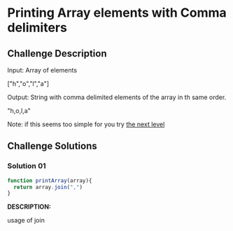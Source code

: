 # Printing Array elements with Comma delimiters

## Challenge Description

Input: Array of elements

["h","o","l","a"]

Output: String with comma delimited elements of the array in th same order.

"h,o,l,a"

Note: if this seems too simple for you try [the next level](https://www.codewars.com/kata/5711d95f159cde99e0000249)

## Challenge Solutions

### Solution 01

```jsx
function printArray(array){
  return array.join(",")
}
```

**DESCRIPTION:**

usage of join